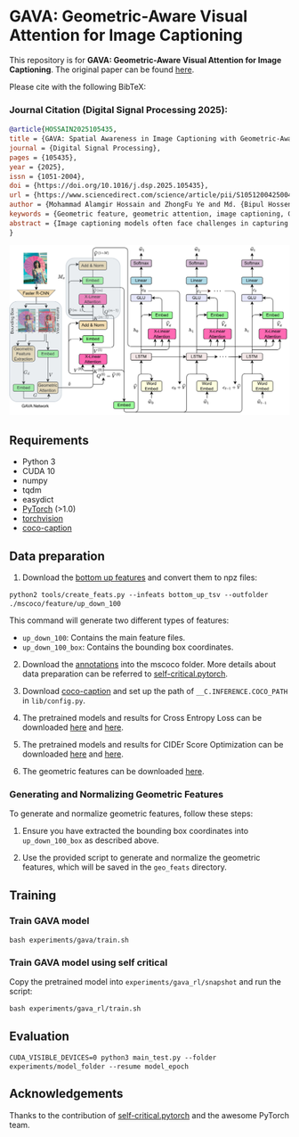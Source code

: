 
# GAVA: Geometric-Aware Visual Attention for Image Captioning

This repository is for **GAVA: Geometric-Aware Visual Attention for Image Captioning**. The original paper can be found [here](https://www.sciencedirect.com/science/article/pii/S1051200425004579?via%3Dihub).

Please cite with the following BibTeX:

### Journal Citation (Digital Signal Processing 2025):
```bibtex
@article{HOSSAIN2025105435,
title = {GAVA: Spatial Awareness in Image Captioning with Geometric-Aware Visual Attention},
journal = {Digital Signal Processing},
pages = {105435},
year = {2025},
issn = {1051-2004},
doi = {https://doi.org/10.1016/j.dsp.2025.105435},
url = {https://www.sciencedirect.com/science/article/pii/S1051200425004579},
author = {Mohammad Alamgir Hossain and ZhongFu Ye and Md. {Bipul Hossen} and Md. {Atiqur Rahman} and Md {Shohidul Islam} and Md. {Ibrahim Abdullah}},
keywords = {Geometric feature, geometric attention, image captioning, GAVA attention, encoder-decoder},
abstract = {Image captioning models often face challenges in capturing spatial relationships, which are critical for generating accurate and contextually meaningful descriptions. In this work, we propose Geometric-Aware Visual Attention (GAVA), a novel attention mechanism that integrates spatial geometry—such as object positions, sizes, and aspect ratios—directly into the attention process. GAVA improves spatial reasoning by utilizing bilinear pooling to effectively combine visual and geometric features, leading to captions that are both descriptive and spatially coherent. The proposed GAVA mechanism enhances spatial reasoning by incorporating spatial geometry into the attention framework. Additionally, we present a unified feature extraction approach that exclusively extracts geometric information, forming a representation that captures complex spatial dependencies and results in more coherent and contextually accurate captions. We demonstrate the effectiveness of GAVA through experiments on the MS-COCO dataset, where it outperforms state-of-the-art models, achieving significant improvements in BLEU, CIDEr, and SPICE scores. These results underscore GAVA's ability to capture spatial accuracy and contextual relevance, establishing a new benchmark for spatially-aware image captioning. The code for GAVA is publicly available at https://github.com/alamgirustc/GAVA.}
}
```

<p align="center">
  <img src="images/framework.jpg" width="800"/>
</p>

## Requirements
* Python 3
* CUDA 10
* numpy
* tqdm
* easydict
* [PyTorch](http://pytorch.org/) (>1.0)
* [torchvision](http://pytorch.org/)
* [coco-caption](https://github.com/ruotianluo/coco-caption)

## Data preparation
1. Download the [bottom up features](https://github.com/peteanderson80/bottom-up-attention) and convert them to npz files:
```
python2 tools/create_feats.py --infeats bottom_up_tsv --outfolder ./mscoco/feature/up_down_100
```

This command will generate two different types of features:
- `up_down_100`: Contains the main feature files.
- `up_down_100_box`: Contains the bounding box coordinates.

2. Download the [annotations](https://drive.google.com/open?id=1i5YJRSZtpov0nOtRyfM0OS1n0tPCGiCS) into the mscoco folder. More details about data preparation can be referred to [self-critical.pytorch](https://github.com/ruotianluo/self-critical.pytorch).

3. Download [coco-caption](https://github.com/ruotianluo/coco-caption) and set up the path of `__C.INFERENCE.COCO_PATH` in `lib/config.py`.

4. The pretrained models and results for Cross Entropy Loss can be downloaded [here](https://drive.google.com/file/d/1_5FttnUADK49ZW1fUEdZn-kitgLgytkS/view?usp=drive_link) and [here](https://drive.google.com/file/d/1q0qSYpHfPvx-OhZPNXnp7Ko6b0eEOstc/view?usp=drive_link).

5. The pretrained models and results for CIDEr Score Optimization can be downloaded [here](https://drive.google.com/file/d/1akyfuiCclsU12nnZEWJpBronykBQd5ZN/view?usp=drive_link) and [here](https://drive.google.com/file/d/1RkU9i8Ow70ps-103OSj6O24_4ZV3wgv6/view?usp=drive_link).

6. The geometric features can be downloaded [here](https://drive.google.com/file/d/1eqmeavgomteESeR43tpW8awIl0qOcDiA/view?usp=drive_link).

### Generating and Normalizing Geometric Features
To generate and normalize geometric features, follow these steps:

1. Ensure you have extracted the bounding box coordinates into `up_down_100_box` as described above.

2. Use the provided script to generate and normalize the geometric features, which will be saved in the `geo_feats` directory.

## Training
### Train GAVA model
```
bash experiments/gava/train.sh
```

### Train GAVA model using self critical
Copy the pretrained model into `experiments/gava_rl/snapshot` and run the script:
```
bash experiments/gava_rl/train.sh
```

## Evaluation
```
CUDA_VISIBLE_DEVICES=0 python3 main_test.py --folder experiments/model_folder --resume model_epoch
```

## Acknowledgements
Thanks to the contribution of [self-critical.pytorch](https://github.com/ruotianluo/self-critical.pytorch) and the awesome PyTorch team.
